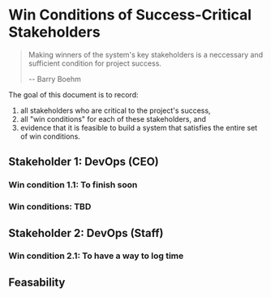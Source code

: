 # Win Conditions of Success-Critical Stakeholders

> Making winners of the system's key stakeholders is a neccessary and sufficient condition for project success.
>
> -- Barry Boehm

The goal of this document is to record:
1. all stakeholders who are critical to the project's success,
2. all "win conditions" for each of these stakeholders, and
3. evidence that it is feasible to build a system that satisfies the entire set of win conditions.

## Stakeholder 1: DevOps (CEO)

### Win condition 1.1: To finish soon
### Win conditions: TBD

<explanation>

## Stakeholder 2: DevOps (Staff)

### Win condition 2.1: To have a way to log time 

<explanation>

## Feasability
